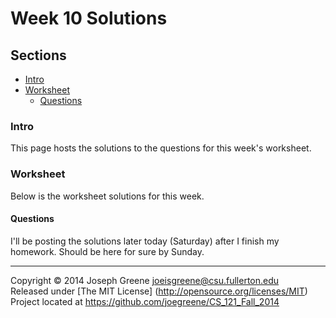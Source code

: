 # Week 10 Solutions

## Sections
- [Intro](#intro)
- [Worksheet](#worksheet)
  - [Questions](#questions)
    
### Intro
This page hosts the solutions to the questions for this week's worksheet. 

### Worksheet
Below is the worksheet solutions for this week.

#### Questions
I'll be posting the solutions later today (Saturday) after I finish my homework. Should be here 
for sure by Sunday.

-------------------------------------------------------------------------------

Copyright &copy; 2014 Joseph Greene <joeisgreene@csu.fullerton.edu>  
Released under [The MIT License] (http://opensource.org/licenses/MIT)  
Project located at <https://github.com/joegreene/CS_121_Fall_2014>
